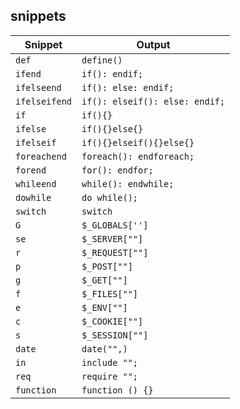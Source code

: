## snippets
| Snippet       | Output                        |
|---------------|-------------------------------|
| `def`         | `define()`                    |
| `ifend`       | `if(): endif;`                |
| `ifelseend`   | `if(): else: endif;`          |
| `ifelseifend` | `if(): elseif(): else: endif;`|
| `if`          | `if(){}`                      |
| `ifelse`      | `if(){}else{}`                |
| `ifelseif`    | `if(){}elseif(){}else{}`      |
| `foreachend`  |`foreach(): endforeach;`       |
| `forend`      |`for(): endfor;`               |
| `whileend`    |`while(): endwhile;`           |
| `dowhile`     |`do while();`                  |
| `switch`      |`switch`                       |
| `G`           |`$_GLOBALS['']`                |
| `se`          |`$_SERVER[""]`                 |
| `r`           |`$_REQUEST[""]`                |
| `p`           |`$_POST[""]`                   |
| `g`           |`$_GET[""]`                    |
| `f`           |`$_FILES[""]`                  |
| `e`           |`$_ENV[""]`                    |
| `c`           |`$_COOKIE[""]`                 |
| `s`           |`$_SESSION[""]`                |
| `date`        |`date("",)`                    |
| `in`          |`include "";`                  |
| `req`         |`require "";`                  |
| `function`    |`function () {}`               |
